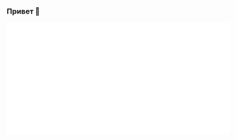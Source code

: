 ### Привет 👋

![](./assets/skills.svg)
<!--
## То, что мне знакомо
image:
![](./assets/skills.svg)

## Интересные проекты
## Связь со мной

-->
